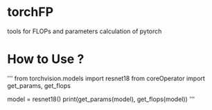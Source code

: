 # torchFP
tools for FLOPs and parameters calculation of pytorch 

# How to Use ?
'''
from torchvision.models import resnet18
from coreOperator import get_params, get_flops

model = resnet18()
print(get_params(model), get_flops(model))
'''
